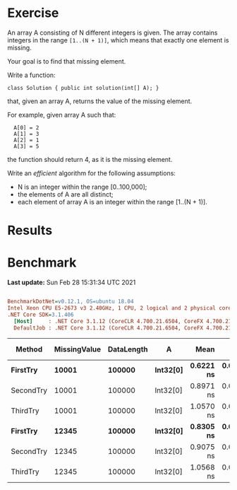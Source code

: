 ﻿# Exercise

An array A consisting of N different integers is given. The array contains integers in the range ```[1..(N + 1)]```, 
which means that exactly one element is missing.

Your goal is to find that missing element.

Write a function:

```
class Solution { public int solution(int[] A); }
```

that, given an array A, returns the value of the missing element.

For example, given array A such that:
```
  A[0] = 2
  A[1] = 3
  A[2] = 1
  A[3] = 5
```

the function should return 4, as it is the missing element.

Write an *efficient* algorithm for the following assumptions:

- N is an integer within the range [0..100,000];
- the elements of A are all distinct;
- each element of array A is an integer within the range [1..(N + 1)].

# Results

# Benchmark

**Last update:** Sun Feb 28 15:31:34 UTC 2021

``` ini

BenchmarkDotNet=v0.12.1, OS=ubuntu 18.04
Intel Xeon CPU E5-2673 v3 2.40GHz, 1 CPU, 2 logical and 2 physical cores
.NET Core SDK=3.1.406
  [Host]     : .NET Core 3.1.12 (CoreCLR 4.700.21.6504, CoreFX 4.700.21.6905), X64 RyuJIT
  DefaultJob : .NET Core 3.1.12 (CoreCLR 4.700.21.6504, CoreFX 4.700.21.6905), X64 RyuJIT


```
|    Method | MissingValue | DataLength |        A |      Mean |     Error |    StdDev | Gen 0 | Gen 1 | Gen 2 | Allocated |
|---------- |------------- |----------- |--------- |----------:|----------:|----------:|------:|------:|------:|----------:|
|  **FirstTry** |        **10001** |     **100000** | **Int32[0]** | **0.6221 ns** | **0.0564 ns** | **0.0527 ns** |     **-** |     **-** |     **-** |         **-** |
| SecondTry |        10001 |     100000 | Int32[0] | 0.8971 ns | 0.0587 ns | 0.0576 ns |     - |     - |     - |         - |
|  ThirdTry |        10001 |     100000 | Int32[0] | 1.0570 ns | 0.0503 ns | 0.0494 ns |     - |     - |     - |         - |
|  **FirstTry** |        **12345** |     **100000** | **Int32[0]** | **0.8305 ns** | **0.0578 ns** | **0.0752 ns** |     **-** |     **-** |     **-** |         **-** |
| SecondTry |        12345 |     100000 | Int32[0] | 0.9075 ns | 0.0614 ns | 0.0682 ns |     - |     - |     - |         - |
|  ThirdTry |        12345 |     100000 | Int32[0] | 1.0568 ns | 0.0593 ns | 0.0554 ns |     - |     - |     - |         - |
